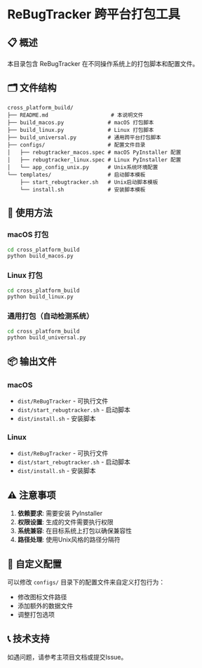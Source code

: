# ReBugTracker 跨平台打包工具

## 📋 概述

本目录包含 ReBugTracker 在不同操作系统上的打包脚本和配置文件。

## 🗂️ 文件结构

```
cross_platform_build/
├── README.md                    # 本说明文件
├── build_macos.py              # macOS 打包脚本
├── build_linux.py              # Linux 打包脚本
├── build_universal.py          # 通用跨平台打包脚本
├── configs/                    # 配置文件目录
│   ├── rebugtracker_macos.spec # macOS PyInstaller 配置
│   ├── rebugtracker_linux.spec # Linux PyInstaller 配置
│   └── app_config_unix.py      # Unix系统环境配置
└── templates/                  # 启动脚本模板
    ├── start_rebugtracker.sh   # Unix启动脚本模板
    └── install.sh              # 安装脚本模板
```

## 🚀 使用方法

### macOS 打包
```bash
cd cross_platform_build
python build_macos.py
```

### Linux 打包
```bash
cd cross_platform_build
python build_linux.py
```

### 通用打包（自动检测系统）
```bash
cd cross_platform_build
python build_universal.py
```

## 📦 输出文件

### macOS
- `dist/ReBugTracker` - 可执行文件
- `dist/start_rebugtracker.sh` - 启动脚本
- `dist/install.sh` - 安装脚本

### Linux
- `dist/ReBugTracker` - 可执行文件
- `dist/start_rebugtracker.sh` - 启动脚本
- `dist/install.sh` - 安装脚本

## ⚠️ 注意事项

1. **依赖要求**: 需要安装 PyInstaller
2. **权限设置**: 生成的文件需要执行权限
3. **系统兼容**: 在目标系统上打包以确保兼容性
4. **路径处理**: 使用Unix风格的路径分隔符

## 🔧 自定义配置

可以修改 `configs/` 目录下的配置文件来自定义打包行为：
- 修改图标文件路径
- 添加额外的数据文件
- 调整打包选项

## 📞 技术支持

如遇问题，请参考主项目文档或提交Issue。
